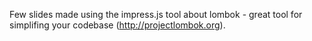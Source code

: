 Few slides made using the impress.js tool about lombok - great tool for simplifing your codebase (http://projectlombok.org).
